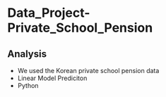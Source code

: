 # Data_Project-Private_School_Pension
## Analysis
* We used the Korean private school pension data
* Linear Model Prediciton
* Python
